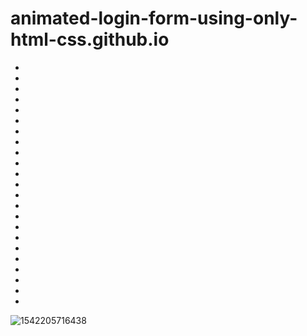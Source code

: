 # animated-login-form-using-only-html-css.github.io
*
*
*
*
*
*
*
*
*
*
*
*
*
*
*
*
*
*
*
*
*
*
*

![1542205716438](https://user-images.githubusercontent.com/38793933/55564729-64ae8280-56ad-11e9-98cc-79a18f3eb8dc.jpg)
